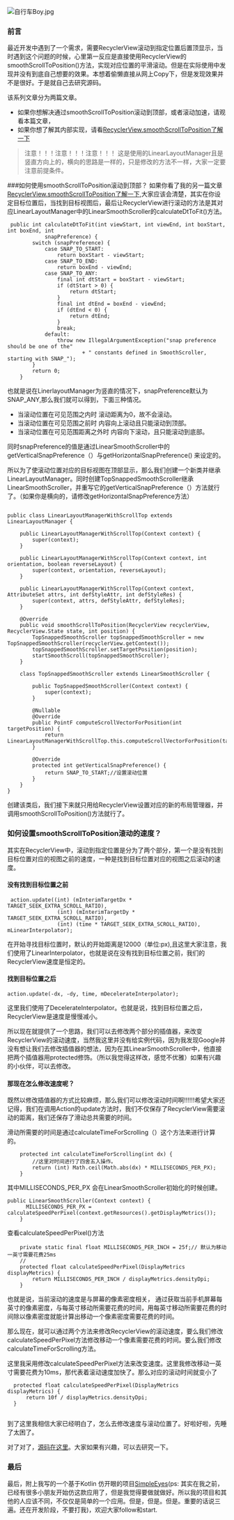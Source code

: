 
![自行车Boy.jpg](https://upload-images.jianshu.io/upload_images/2824145-7ae7631be0e746f0.jpg?imageMogr2/auto-orient/strip%7CimageView2/2/w/1240)


### 前言
最近开发中遇到了一个需求，需要RecyclerView滚动到指定位置后置顶显示，当时遇到这个问题的时候，心里第一反应是直接使用RecyclerView的smoothScrollToPosition()方法，实现对应位置的平滑滚动。但是在实际使用中发现并没有到底自己想要的效果。本想着偷懒直接从网上Copy下，但是发现效果并不是很好。于是就自己去研究源码。

该系列文章分为两篇文章。

- 如果你想解决通过smoothScrollToPosition滚动到顶部，或者滚动加速，请观看本篇文章，
- 如果你想了解其内部实现，请看[RecyclerView.smoothScrollToPosition了解一下](https://www.jianshu.com/p/a5cd3cff2f1b)

>注意！！！注意！！！注意！！！
>这是使用的LinearLayoutManager且是竖直方向上的，横向的思路是一样的，只是修改的方法不一样，大家一定要注意前提条件。

###如何使用smoothScrollToPosition滚动到顶部？
如果你看了我的另一篇文章[RecyclerView.smoothScrollToPosition了解一下](https://www.jianshu.com/p/a5cd3cff2f1b),大家应该会清楚，其实在你设定目标位置后，当找到目标视图后，最后让RecyclerView进行滚动的方法是其对应LinearLayoutManager中的LinearSmoothScroller的calculateDtToFit()方法。

```
 public int calculateDtToFit(int viewStart, int viewEnd, int boxStart, int boxEnd, int
            snapPreference) {
        switch (snapPreference) {
            case SNAP_TO_START:
                return boxStart - viewStart;
            case SNAP_TO_END:
                return boxEnd - viewEnd;
            case SNAP_TO_ANY:
                final int dtStart = boxStart - viewStart;
                if (dtStart > 0) {
                    return dtStart;
                }
                final int dtEnd = boxEnd - viewEnd;
                if (dtEnd < 0) {
                    return dtEnd;
                }
                break;
            default:
                throw new IllegalArgumentException("snap preference should be one of the"
                        + " constants defined in SmoothScroller, starting with SNAP_");
        }
        return 0;
    }

```

也就是说在LinerlayoutManager为竖直的情况下，snapPreference默认为SNAP_ANY,那么我们就可以得到，下面三种情况。

- 当滚动位置在可见范围之内时
滚动距离为0，故不会滚动。
- 当滚动位置在可见范围之前时
内容向上滚动且只能滚动到顶部。
- 当滚动位置在可见范围距离之外时
内容向下滚动，且只能滚动到底部。

同时snapPreference的值是通过LinearSmoothScroller中的getVerticalSnapPreference（）与getHorizontalSnapPreference() 来设定的。

所以为了使滚动位置对应的目标视图在顶部显示，那么我们创建一个新类并继承LinearLayoutManager。同时创建TopSnappedSmoothScroller继承LinearSmoothScroller，并重写它的getVerticalSnapPreference（）方法就行了。（如果你是横向的，请修改getHorizontalSnapPreference方法）

```

public class LinearLayoutManagerWithScrollTop extends LinearLayoutManager {

    public LinearLayoutManagerWithScrollTop(Context context) {
        super(context);
    }

    public LinearLayoutManagerWithScrollTop(Context context, int orientation, boolean reverseLayout) {
        super(context, orientation, reverseLayout);
    }

    public LinearLayoutManagerWithScrollTop(Context context, AttributeSet attrs, int defStyleAttr, int defStyleRes) {
        super(context, attrs, defStyleAttr, defStyleRes);
    }

    @Override
    public void smoothScrollToPosition(RecyclerView recyclerView, RecyclerView.State state, int position) {
        TopSnappedSmoothScroller topSnappedSmoothScroller = new TopSnappedSmoothScroller(recyclerView.getContext());
        topSnappedSmoothScroller.setTargetPosition(position);
        startSmoothScroll(topSnappedSmoothScroller);
    }

    class TopSnappedSmoothScroller extends LinearSmoothScroller {

        public TopSnappedSmoothScroller(Context context) {
            super(context);
        }

        @Nullable
        @Override
        public PointF computeScrollVectorForPosition(int targetPosition) {
            return LinearLayoutManagerWithScrollTop.this.computeScrollVectorForPosition(targetPosition);
        }

        @Override
        protected int getVerticalSnapPreference() {
            return SNAP_TO_START;//设置滚动位置
        }
    }
}
```
创建该类后，我们接下来就只用给RecyclerView设置对应的新的布局管理器，并调用smoothScrollToPosition()方法就行了。

### 如何设置smoothScrollToPosition滚动的速度？
其实在RecyclerView中，滚动到指定位置是分为了两个部分，第一个是没有找到目标位置对应的视图之前的速度，一种是找到目标位置对应的视图之后滚动的速度。

#### 没有找到目标位置之前


```
 action.update((int) (mInterimTargetDx * TARGET_SEEK_EXTRA_SCROLL_RATIO),
                (int) (mInterimTargetDy * TARGET_SEEK_EXTRA_SCROLL_RATIO),
                (int) (time * TARGET_SEEK_EXTRA_SCROLL_RATIO), mLinearInterpolator);

```
在开始寻找目标位置时，默认的开始距离是12000（单位:px),且这里大家注意，我们使用了LinearInterpolator，也就是说在没有找到目标位置之前，我们的RecyclerView速度是恒定的。

#### 找到目标位置之后

```
action.update(-dx, -dy, time, mDecelerateInterpolator);

```

这里我们使用了DecelerateInterpolator。也就是说，找到目标位置之后，RecyclerView是速度是慢慢减小。

所以现在就提供了一个思路，我们可以去修改两个部分的插值器，来改变RecyclerView的滚动速度，当然我这里并没有给实例代码，因为我发现Google并没有想让我们去修改插值器的想法，因为在其LinearSmoothScroller中，他直接把两个插值器用protected修饰。（所以我觉得这样改，感觉不优雅）如果有兴趣的小伙伴，可以去修改。

#### 那现在怎么修改速度呢？
既然以修改插值器的方式比较麻烦，那么我们可以修改滚动时间啊!!!!!!希望大家还记得，我们在调用Action的update方法时，我们不仅保存了RecyclerView需要滚动的距离，我们还保存了滑动总共需要的时间。

滑动所需要的时间是通过calculateTimeForScrolling（）这个方法来进行计算的。

```
    protected int calculateTimeForScrolling(int dx) {
        //这里对时间进行了四舍五入操作。 
        return (int) Math.ceil(Math.abs(dx) * MILLISECONDS_PER_PX);
    }

```

其中MILLISECONDS_PER_PX 会在LinearSmoothScroller初始化的时候创建。

```
public LinearSmoothScroller(Context context) {
      MILLISECONDS_PER_PX = calculateSpeedPerPixel(context.getResources().getDisplayMetrics());
    }
```
查看calculateSpeedPerPixel()方法

```
    private static final float MILLISECONDS_PER_INCH = 25f;// 默认为移动一英寸需要花费25ms
    //
    protected float calculateSpeedPerPixel(DisplayMetrics displayMetrics) {
        return MILLISECONDS_PER_INCH / displayMetrics.densityDpi;
    }
```

也就是说，当前滚动的速度是与屏幕的像素密度相关， 通过获取当前手机屏幕每英寸的像素密度，与每英寸移动所需要花费的时间，用每英寸移动所需要花费的时间除以像素密度就能计算出移动一个像素密度需要花费的时间。

那么现在，就可以通过两个方法来修改RecyclerView的滚动速度，要么我们修改calculateSpeedPerPixel方法修改移动一个像素需要花费的时间。要么我们修改calculateTimeForScrolling方法。

这里我采用修改calculateSpeedPerPixel方法来改变速度。这里我修改移动一英寸需要花费为10ms，那代表着滚动速度加快了。那么对应的滚动时间就变小了

```
  protected float calculateSpeedPerPixel(DisplayMetrics displayMetrics) {   
      return 10f / displayMetrics.densityDpi;                                                      
  }               
                                                            
```

到了这里我相信大家已经明白了，怎么去修改速度与滚动位置了。好啦好啦，先睡了太困了。

对了对了，[源码在这里](https://github.com/AndyJennifer/RecyclerScrollToPosition)。大家如果有兴趣，可以去研究一下。

### 最后
最后，附上我写的一个基于Kotlin 仿开眼的项目[SimpleEyes](https://github.com/AndyJennifer/SimpleEyes)(ps: 其实在我之前，已经有很多小朋友开始仿这款应用了，但是我觉得要做就做好。所以我的项目和其他的人应该不同，不仅仅是简单的一个应用。但是，但是。但是。重要的话说三遍。还在开发阶段，不要打我)，欢迎大家follow和start.



